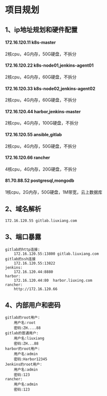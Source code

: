 # 项目规划
## 1、ip地址规划和硬件配置
#### 172.16.120.11 k8s-master
2核cpu，4G内存，50G硬盘，不拆分
#### 172.16.120.22 k8s-node01,jenkins-agent01
2核cpu，4G内存，60G硬盘，不拆分
#### 172.16.120.33 k8s-node02,jenkins-agent02
2核cpu，4G内存，60G硬盘，不拆分
#### 172.16.120.44 harbor,jenkins-master
2核cpu，4G内存，100G硬盘，不拆分
#### 172.16.120.55 ansible,gitlab
2核cpu，4G内存，50G硬盘，不拆分
#### 172.16.120.66 rancher
4核cpu，4G内存，20G硬盘，不拆分
#### 81.70.88.52 postgresql,mongodb
1核cpu，2G内存，50G硬盘，1M带宽，云上数据库

## 2、域名解析
```shell script
172.16.120.55 gitlab.liuxiang.com
```


## 3、端口暴露
```shell script
gitlab的http连接:
    172.16.120.55:13800 gitlab.liuxiang.com
gitlab的ssh连接
    172.16.120.55:13822 
jenkins:
    172.16.120.44:8880
harbor:
    172.16.120.44:80  harbor.liuxing.com
rancher:
    http://172.16.120.66
```
## 4、内部用户和密码
```shell script
gitlab的root用户:
    用户名:root
    密码:ZH....88
gitlab的普通用户:
    用户名:liuxiang
    密码:ZH...88
harbor的root用户:
    用户名:admin
    密码:Harbor12345
Jenkins的root用户:
    用户名:admin
    密码:123
rancher:
    用户名:admin
    密码:123
```